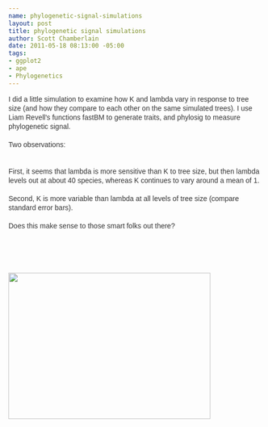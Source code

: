 ```yaml
--- 
name: phylogenetic-signal-simulations
layout: post
title: phylogenetic signal simulations
author: Scott Chamberlain
date: 2011-05-18 08:13:00 -05:00
tags: 
- ggplot2
- ape
- Phylogenetics
---
```

<span class="Apple-style-span" style="color: #333333; font-family: Arial, Tahoma, Helvetica, FreeSans, sans-serif; font-size: 14px; line-height: 18px;">I did a little simulation to examine how K and lambda vary in response to tree size (and how they compare to each other on the same simulated trees). I use Liam Revell's functions fastBM to generate traits, and phylosig to measure phylogenetic signal.<br /><br />Two observations:&nbsp;</span><br /><span class="Apple-style-span" style="color: #333333; font-family: Arial, Tahoma, Helvetica, FreeSans, sans-serif; font-size: 14px; line-height: 18px;"><br /></span><br /><span class="Apple-style-span" style="color: #333333; font-family: Arial, Tahoma, Helvetica, FreeSans, sans-serif; font-size: 14px; line-height: 18px;">First, it seems that lambda is more sensitive than K to tree size, but then lambda levels out at about 40 species, whereas K continues to vary around a mean of 1.<br /><br />Second, K is more variable than lambda at all levels of tree size (compare standard error bars).<br /><br />Does this make sense to those smart folks out there?<br /><br /><script src="https://gist.github.com/977999.js?file=phylogeneticsignal_sim.R"></script><br /></span><br /><br /><div class="separator" style="clear: both; text-align: center;"><a href="http://4.bp.blogspot.com/-hY0LQNsBzWc/TdNOJFMZzkI/AAAAAAAAEcg/SYeSCgUfyOY/s1600/physig_sim.jpeg" imageanchor="1" style="clear: left; float: left; margin-bottom: 1em; margin-right: 1em;"><img border="0" height="290" src="http://4.bp.blogspot.com/-hY0LQNsBzWc/TdNOJFMZzkI/AAAAAAAAEcg/SYeSCgUfyOY/s400/physig_sim.jpeg" width="400" /></a></div>
